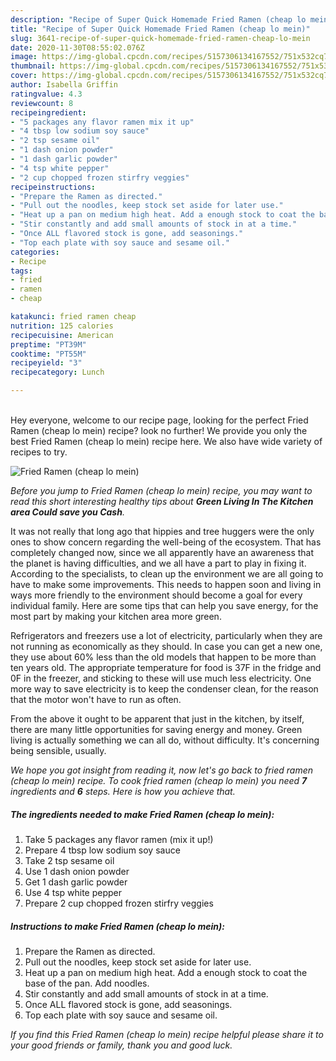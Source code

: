 ```yaml
---
description: "Recipe of Super Quick Homemade Fried Ramen (cheap lo mein)"
title: "Recipe of Super Quick Homemade Fried Ramen (cheap lo mein)"
slug: 3641-recipe-of-super-quick-homemade-fried-ramen-cheap-lo-mein
date: 2020-11-30T08:55:02.076Z
image: https://img-global.cpcdn.com/recipes/5157306134167552/751x532cq70/fried-ramen-cheap-lo-mein-recipe-main-photo.jpg
thumbnail: https://img-global.cpcdn.com/recipes/5157306134167552/751x532cq70/fried-ramen-cheap-lo-mein-recipe-main-photo.jpg
cover: https://img-global.cpcdn.com/recipes/5157306134167552/751x532cq70/fried-ramen-cheap-lo-mein-recipe-main-photo.jpg
author: Isabella Griffin
ratingvalue: 4.3
reviewcount: 8
recipeingredient:
- "5 packages any flavor ramen mix it up"
- "4 tbsp low sodium soy sauce"
- "2 tsp sesame oil"
- "1 dash onion powder"
- "1 dash garlic powder"
- "4 tsp white pepper"
- "2 cup chopped frozen stirfry veggies"
recipeinstructions:
- "Prepare the Ramen as directed."
- "Pull out the noodles, keep stock set aside for later use."
- "Heat up a pan on medium high heat. Add a enough stock to coat the base of the pan. Add noodles."
- "Stir constantly and add small amounts of stock in at a time."
- "Once ALL flavored stock is gone, add seasonings."
- "Top each plate with soy sauce and sesame oil."
categories:
- Recipe
tags:
- fried
- ramen
- cheap

katakunci: fried ramen cheap 
nutrition: 125 calories
recipecuisine: American
preptime: "PT39M"
cooktime: "PT55M"
recipeyield: "3"
recipecategory: Lunch

---
```

<br>
Hey everyone, welcome to our recipe page, looking for the perfect Fried Ramen (cheap lo mein) recipe? look no further! We provide you only the best Fried Ramen (cheap lo mein) recipe here. We also have wide variety of recipes to try.
<br>


![Fried Ramen (cheap lo mein)](https://img-global.cpcdn.com/recipes/5157306134167552/751x532cq70/fried-ramen-cheap-lo-mein-recipe-main-photo.jpg)

<i>Before you jump to Fried Ramen (cheap lo mein) recipe, you may want to read this short interesting healthy tips about 
<strong>Green Living In The Kitchen area Could save you Cash</strong>.</i>
</br>

It was not really that long ago that hippies and tree huggers were the only ones to show concern regarding the well-being of the ecosystem. That has completely changed now, since we all apparently have an awareness that the planet is having difficulties, and we all have a part to play in fixing it. According to the specialists, to clean up the environment we are all going to have to make some improvements. This needs to happen soon and living in ways more friendly to the environment should become a goal for every individual family. Here are some tips that can help you save energy, for the most part by making your kitchen area more green.

Refrigerators and freezers use a lot of electricity, particularly when they are not running as economically as they should. In case you can get a new one, they use about 60% less than the old models that happen to be more than ten years old. The appropriate temperature for food is 37F in the fridge and 0F in the freezer, and sticking to these will use much less electricity. One more way to save electricity is to keep the condenser clean, for the reason that the motor won't have to run as often.

From the above it ought to be apparent that just in the kitchen, by itself, there are many little opportunities for saving energy and money. Green living is actually something we can all do, without difficulty. It's concerning being sensible, usually.


<i>We hope you got insight from reading it, now let's go back to fried ramen (cheap lo mein) recipe. To cook fried ramen (cheap lo mein) you need <strong>7</strong> ingredients and <strong>6</strong> steps. Here is how you achieve that.
</i>

##### The ingredients needed to make Fried Ramen (cheap lo mein):

1. Take 5 packages any flavor ramen (mix it up!)
1. Prepare 4 tbsp low sodium soy sauce
1. Take 2 tsp sesame oil
1. Use 1 dash onion powder
1. Get 1 dash garlic powder
1. Use 4 tsp white pepper
1. Prepare 2 cup chopped frozen stirfry veggies


##### Instructions to make Fried Ramen (cheap lo mein):

1. Prepare the Ramen as directed.
1. Pull out the noodles, keep stock set aside for later use.
1. Heat up a pan on medium high heat. Add a enough stock to coat the base of the pan. Add noodles.
1. Stir constantly and add small amounts of stock in at a time.
1. Once ALL flavored stock is gone, add seasonings.
1. Top each plate with soy sauce and sesame oil.


<i>If you find this Fried Ramen (cheap lo mein) recipe helpful please share it to your good friends or family, thank you and good luck.</i>
